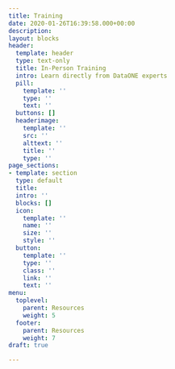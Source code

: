 ```yaml
---
title: Training
date: 2020-01-26T16:39:58.000+00:00
description: 
layout: blocks
header:
  template: header
  type: text-only
  title: In-Person Training
  intro: Learn directly from DataONE experts
  pill:
    template: ''
    type: ''
    text: ''
  buttons: []
  headerimage:
    template: ''
    src: ''
    alttext: ''
    title: ''
    type: ''
page_sections:
- template: section
  type: default
  title: 
  intro: ''
  blocks: []
  icon:
    template: ''
    name: ''
    size: ''
    style: ''
  button:
    template: ''
    type: ''
    class: ''
    link: ''
    text: ''
menu:
  toplevel:
    parent: Resources
    weight: 5
  footer:
    parent: Resources
    weight: 7
draft: true

---
```

